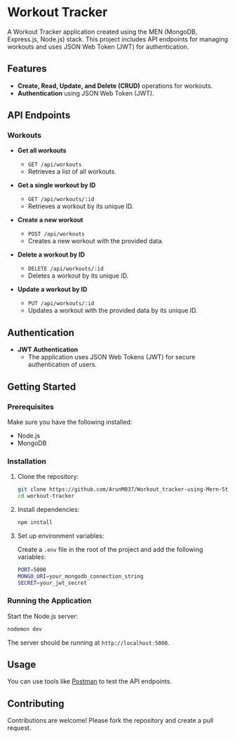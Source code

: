 # Workout Tracker

A Workout Tracker application created using the MEN (MongoDB, Express.js, Node.js) stack. This project includes API endpoints for managing workouts and uses JSON Web Token (JWT) for authentication.

## Features

- **Create, Read, Update, and Delete (CRUD)** operations for workouts.
- **Authentication** using JSON Web Token (JWT).

## API Endpoints

### Workouts

- **Get all workouts**
  - `GET /api/workouts`
  - Retrieves a list of all workouts.

- **Get a single workout by ID**
  - `GET /api/workouts/:id`
  - Retrieves a workout by its unique ID.

- **Create a new workout**
  - `POST /api/workouts`
  - Creates a new workout with the provided data.

- **Delete a workout by ID**
  - `DELETE /api/workouts/:id`
  - Deletes a workout by its unique ID.

- **Update a workout by ID**
  - `PUT /api/workouts/:id`
  - Updates a workout with the provided data by its unique ID.

## Authentication

- **JWT Authentication**
  - The application uses JSON Web Tokens (JWT) for secure authentication of users.

## Getting Started

### Prerequisites

Make sure you have the following installed:

- Node.js
- MongoDB

### Installation

1. Clone the repository:

    ```bash
    git clone https://github.com/ArunM037/Workout_tracker-using-Mern-Stack.git
    cd workout-tracker
    ```

2. Install dependencies:

    ```bash
    npm install
    ```

3. Set up environment variables:

    Create a `.env` file in the root of the project and add the following variables:

    ```bash
    PORT=5000
    MONGO_URI=your_mongodb_connection_string
    SECRET=your_jwt_secret
    ```

### Running the Application


 Start the Node.js server:

  ```bash
  nodemon dev
  ```

The server should be running at `http://localhost:5000`.

## Usage

You can use tools like [Postman](https://www.postman.com/) to test the API endpoints.


## Contributing

Contributions are welcome! Please fork the repository and create a pull request.
